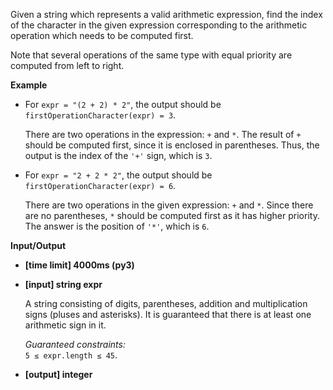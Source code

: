 <div class="markdown"><p>Given a string which represents a valid arithmetic expression, find the index of the character in the given expression corresponding to the arithmetic operation which needs to be computed first.</p>
<p>Note that several operations of the same type with equal priority are computed from left to right.</p>
<p><strong>Example</strong></p>
<ul>
<li>
<p>For <code>expr = "(2 + 2) * 2"</code>, the output should be<br>
<code>firstOperationCharacter(expr) = 3</code>.</p>
<p>There are two operations in the expression: <code>+</code> and <code>*</code>. The result of <code>+</code> should be computed first, since it is enclosed in parentheses. Thus, the output is the index of the <code>'+'</code> sign, which is <code>3</code>.</p>
</li>
<li>
<p>For <code>expr = "2 + 2 * 2"</code>, the output should be<br>
<code>firstOperationCharacter(expr) = 6</code>.</p>
<p>There are two operations in the given expression: <code>+</code> and <code>*</code>. Since there are no parentheses, <code>*</code> should be computed first as it has higher priority. The answer is the position of <code>'*'</code>, which is <code>6</code>.</p>
</li>
</ul>
<p><strong>Input/Output</strong></p>
<ul>
<li><strong>[time limit] 4000ms (py3)</strong></li>
</ul>
<ul>
<li>
<p><strong>[input] string expr</strong></p>
<p>A string consisting of digits, parentheses, addition and multiplication signs (pluses and asterisks). It is guaranteed that there is at least one arithmetic sign in it.</p>
<p><em>Guaranteed constraints:</em><br>
<code>5 ≤ expr.length ≤ 45</code>.</p>
</li>
<li>
<p><strong>[output] integer</strong></p>
</li>
</ul>
</div>